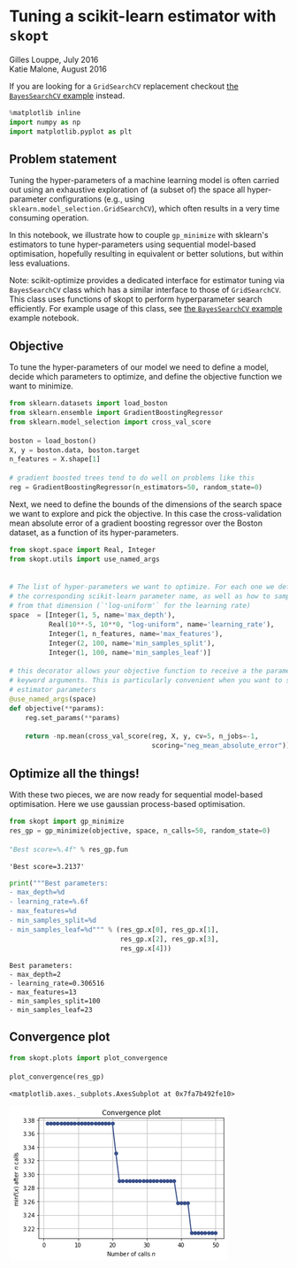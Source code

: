 # Tuning a scikit-learn estimator with `skopt`

Gilles Louppe, July 2016 <br />
Katie Malone, August 2016

If you are looking for a `GridSearchCV` replacement checkout [the `BayesSearchCV` example](sklearn-gridsearchcv-replacement.ipynb) instead.


```python
%matplotlib inline
import numpy as np
import matplotlib.pyplot as plt
```

## Problem statement

Tuning the hyper-parameters of a machine learning model is often carried out using an exhaustive exploration of (a subset of) the space all hyper-parameter configurations (e.g., using `sklearn.model_selection.GridSearchCV`), which often results in a very time consuming operation. 

In this notebook, we illustrate how to couple `gp_minimize` with sklearn's estimators to tune hyper-parameters using sequential model-based optimisation, hopefully resulting in equivalent or better solutions, but within less evaluations. 

Note: scikit-optimize provides a dedicated interface for estimator tuning via `BayesSearchCV` class which has a similar interface to those of `GridSearchCV`. This class uses functions of skopt to perform hyperparameter search efficiently. For example usage of this class, see [the `BayesSearchCV` example](sklearn-gridsearchcv-replacement.ipynb) example notebook.

## Objective 

To tune the hyper-parameters of our model we need to define a model, decide which parameters to optimize, and define the objective function we want to minimize.


```python
from sklearn.datasets import load_boston
from sklearn.ensemble import GradientBoostingRegressor
from sklearn.model_selection import cross_val_score

boston = load_boston()
X, y = boston.data, boston.target
n_features = X.shape[1]

# gradient boosted trees tend to do well on problems like this
reg = GradientBoostingRegressor(n_estimators=50, random_state=0)
```

Next, we need to define the bounds of the dimensions of the search space we want to explore and pick the objective. In this case the cross-validation mean absolute error of a gradient boosting regressor over the Boston dataset, as a function of its hyper-parameters.


```python
from skopt.space import Real, Integer
from skopt.utils import use_named_args


# The list of hyper-parameters we want to optimize. For each one we define the bounds,
# the corresponding scikit-learn parameter name, as well as how to sample values
# from that dimension (`'log-uniform'` for the learning rate)
space  = [Integer(1, 5, name='max_depth'),
          Real(10**-5, 10**0, "log-uniform", name='learning_rate'),
          Integer(1, n_features, name='max_features'),
          Integer(2, 100, name='min_samples_split'),
          Integer(1, 100, name='min_samples_leaf')]

# this decorator allows your objective function to receive a the parameters as
# keyword arguments. This is particularly convenient when you want to set scikit-learn
# estimator parameters
@use_named_args(space)
def objective(**params):
    reg.set_params(**params)

    return -np.mean(cross_val_score(reg, X, y, cv=5, n_jobs=-1,
                                    scoring="neg_mean_absolute_error"))
```

## Optimize all the things!

With these two pieces, we are now ready for sequential model-based optimisation. Here we use gaussian process-based optimisation.


```python
from skopt import gp_minimize
res_gp = gp_minimize(objective, space, n_calls=50, random_state=0)

"Best score=%.4f" % res_gp.fun
```




    'Best score=3.2137'




```python
print("""Best parameters:
- max_depth=%d
- learning_rate=%.6f
- max_features=%d
- min_samples_split=%d
- min_samples_leaf=%d""" % (res_gp.x[0], res_gp.x[1], 
                            res_gp.x[2], res_gp.x[3], 
                            res_gp.x[4]))
```

    Best parameters:
    - max_depth=2
    - learning_rate=0.306516
    - max_features=13
    - min_samples_split=100
    - min_samples_leaf=23


## Convergence plot


```python
from skopt.plots import plot_convergence

plot_convergence(res_gp)
```




    <matplotlib.axes._subplots.AxesSubplot at 0x7fa7b492fe10>




![png](hyperparameter-optimization_files/hyperparameter-optimization_13_1.png)

